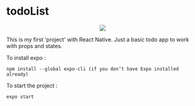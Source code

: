 # todoList
<p align="center">
<img align='center' src='https://user-images.githubusercontent.com/60575576/151389866-c41be7fe-3fd4-4eae-a849-5ab2363e3f5c.gif'>
</p>
This is my first 'project' with React Native.
Just a basic todo app to work with props and states.

To install expo :
```
npm install --global expo-cli (if you don’t have Expo installed already)
``` 
To start the project :
```
expo start
```
